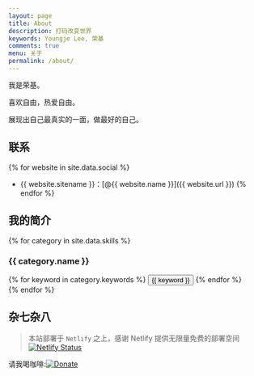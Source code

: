 ```yaml
---
layout: page
title: About
description: 打码改变世界
keywords: Youngje Lee, 荣基
comments: true
menu: 关于
permalink: /about/
---
```



我是荣基。

喜欢自由，热爱自由。

展现出自己最真实的一面，做最好的自己。

## 联系

{% for website in site.data.social %}
* {{ website.sitename }}：[@{{ website.name }}]({{ website.url }})
{% endfor %}

## 我的简介

{% for category in site.data.skills %}
### {{ category.name }}
<div class="btn-inline">
{% for keyword in category.keywords %}
<button class="btn btn-outline" type="button">{{ keyword }}</button>
{% endfor %}
</div>
{% endfor %}

## 杂七杂八
> 本站部署于 `Netlify` 之上，感谢 Netlify 提供无限量免费的部署空间
[![Netlify Status](https://api.netlify.com/api/v1/badges/1a0ae327-3839-4330-9ad4-9be209f6f46d/deploy-status)](https://app.netlify.com/sites/tender-feynman-fdb755/deploys)

请我喝咖啡:[![Donate](https://blog.youngje.me/images/wiki/donate.svg)](https://www.paypal.me/ghosthim)